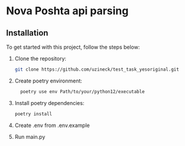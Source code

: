 # Nova Poshta api parsing


## Installation

To get started with this project, follow the steps below:

1. Clone the repository:

   ```bash
   git clone https://github.com/uzineck/test_task_yesoriginal.git
   
2. Create poetry environment:
    ```bash
      poetry use env Path/to/your/python12/executable
    ```
   
3. Install poetry dependencies:
    ```bash
    poetry install
    ```

4. Create .env from .env.example

5. Run main.py
